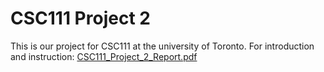 # CSC111 Project 2 
This is our project for CSC111 at the university of Toronto.
For introduction and instruction: [CSC111_Project_2_Report.pdf](CSC111_Project_2_Report.pdf)
